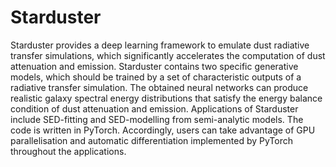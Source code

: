 # Starduster
Starduster provides a deep learning framework to emulate dust radiative transfer simulations, which significantly accelerates the computation of dust attenuation and emission. Starduster contains two specific generative models, which should be trained by a set of characteristic outputs of a radiative transfer simulation. The obtained neural networks can produce realistic galaxy spectral energy distributions that satisfy the energy balance condition of dust attenuation and emission. Applications of Starduster include SED-fitting and SED-modelling from semi-analytic models. The code is written in PyTorch. Accordingly, users can take advantage of GPU parallelisation and automatic differentiation implemented by PyTorch throughout the applications.